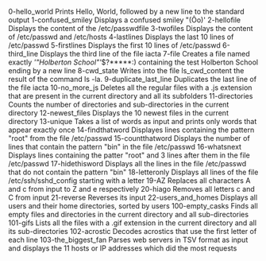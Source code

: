 0-hello_world Prints Hello, World, followed by a new line to the standard output 
1-confused_smiley Displays a confused smiley "(Ôo)'
2-hellofile Displays the content of the /etc/passwdfile
3-twofiles Displays the content of /etc/passwd and /etc/hosts
4-lastlines Displays the last 10 lines of /etc/passwd
5-firstlines Displays the first 10 lines of /etc/passwd
6-third_line Displays the third line of the file iacta
7-file Creates a file named exactly *'"Holberton School"'*$?*****:) containing the test Holberton School ending by a new line
8-cwd_state Writes into the file ls_cwd_content the result of the command ls -la.
9-duplicate_last_line Duplicates the last line of the file iacta
10-no_more_js Deletes all the regular files with a .js extension that are present in the current directory and all its subfolders
11-directories Counts the number of directories and sub-directories in the current directory
12-newest_files Displays the 10 newest files in the current directory
13-unique Takes a list of words as input and prints only words that appear exactly once
14-findthatword Displayes lines containing the pattern "root" from the file /etc/passwd
15-countthatword Displays the number of lines that contain the pattern "bin" in the file /etc/passwd
16-whatsnext Displays lines containing the patter "root" and 3 lines after them in the file /etc/passwd
17-hidethisword Displays all the lines in the file /etc/passwd that do not contain the pattern "bin"
18-letteronly Displays all lines of the file /etc/ssh/sshd_config starting with a letter
19-AZ Replaces all characters A and c from input to Z and e respectively
20-hiago Removes all letters c and C from input
21-reverse Reverses its input
22-users_and_homes Displays all users and their home directories, sorted by users
100-empty_casks Finds all empty files and directories in the current directory and all sub-directories
101-gifs Lists all the files with a .gif extension in the current directory and all its sub-directories
102-acrostic Decodes acrostics that use the first letter of each line
103-the_biggest_fan Parses web servers in TSV format as input and displays the 11 hosts or IP addresses which did the most requests
